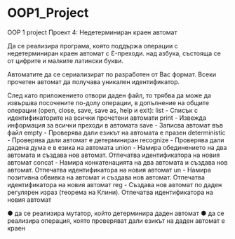 # OOP1_Project
OOP 1 project
Проект 4: Недетерминиран краен автомат 

Да се реализира програма, която поддържа операции с недетерминиран краен автомат с Ɛ-преходи. над азбука, 
състояща се от цифрите и малките латински букви.  

Автоматите да се сериализират по разработен от Вас формат. Всеки прочетен автомат да получава уникален идентификатор.

След като приложението отвори даден файл, то трябва да може да извършва посочените по-долу операции,
в допълнение на общите операции (open, close, save, save as, help и exit): 
 list - Списък с идентификаторите на всички прочетени автомати 
 print <id> - Извежда информация за всички преходи в автомата 
 save <id> <filename> - Записва автомат във файл 
 empty <id> - Проверява дали езикът на автомата е празен 
 deterministic <id> - Проверява дали автомат е детерминиран 
 recognize <id> <word> - Проверява дали дадена дума е в езика на автомата 
 union <id1> <id2> - Намира обединението на два автомата и създава нов автомат. Отпечатва идентификатора на новия автомат 
 concat <id1> <id2> - Намира конкатенацията на два автомата и създава нов автомат. Отпечатва идентификатора на новия автомат 
 un <id> - Намира позитивна обвивка на автомат и създава нов автомат. Отпечатва идентификатора на новия автомат
 reg <regex> - Създава нов автомат по даден регулярен израз (теорема на Клини). Отпечатва идентификатора на новия автомат
 
 ●  да се реализира мутатор, който детерминира даден автомат
 ●  да се реализира операция, която проверяват дали езикът на даден автомат е краен 
